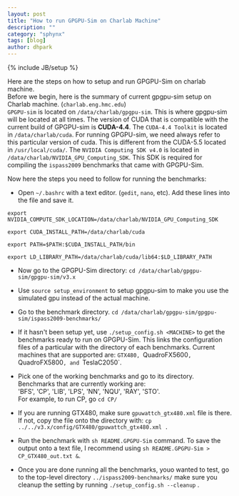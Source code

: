 ```yaml
---
layout: post
title: "How to run GPGPU-Sim on Charlab Machine"
description: ""
category: "sphynx"
tags: [blog]
author: dhpark
---
```

{% include JB/setup %}

Here are the steps on how to setup and run GPGPU-Sim on charlab machine.  
Before we begin, here is the summary of current gpgpu-sim setup on Charlab machine. (`charlab.eng.hmc.edu`)  
`GPGPU-sim` is located on `/data/charlab/gpgpu-sim`. This is where gpgpu-sim will be located at all times. The version of CUDA that is compatible with the current build of GPGPU-sim is **CUDA-4.4**. The `CUDA-4.4 Toolkit` is located in `/data/charlab/cuda`. For running GPGPU-sim, we need always refer to this particular version of cuda. This is different from the CUDA-5.5 located in `/usr/local/cuda/`. The `NVIDIA Computing SDK v4.0` is located in `/data/charlab/NVIDIA_GPU_Computing_SDK`. This SDK is required for compiling the `ispass2009` benchmarks that came with GPGPU-Sim.  

Now here the steps you need to follow for running the benchmarks:  
* Open `~/.bashrc` with a text editor. (`gedit`, `nano`, etc). Add these lines into the file and save it.

```  
export NVIDIA_COMPUTE_SDK_LOCATION=/data/charlab/NVIDIA_GPU_Computing_SDK  

export CUDA_INSTALL_PATH=/data/charlab/cuda  

export PATH=$PATH:$CUDA_INSTALL_PATH/bin  

export LD_LIBRARY_PATH=/data/charlab/cuda/lib64:$LD_LIBRARY_PATH  
```  

* Now go to the GPGPU-Sim directory: `cd /data/charlab/gpgpu-sim/gpgpu-sim/v3.x`  

* Use `source setup_environment` to setup gpgpu-sim to make you use the simulated gpu instead of the actual machine.

* Go to the benchmark directory. `cd /data/charlab/gpgpu-sim/gpgpu-sim/ispass2009-benchmarks/`  

* If it hasn't been setup yet, use `./setup_config.sh <MACHINE>` to get the benchmarks ready to run on GPGPU-Sim. This links the configuration files of a particular <MACHINE> with the directory of each benchmarks. Current machines that are supported are: `GTX480, `QuadroFX5600`, `QuadroFX5800`, and `TeslaC2050`.  

* Pick one of the working benchmarks and go to its directory. Benchmarks that are currently working are:  
'BFS', 'CP', 'LIB', 'LPS', 'NN', 'NQU', 'RAY', 'STO'.  
For example, to run CP, go `cd CP/`

* If you are running GTX480, make sure `gpuwattch_gtx480.xml` file is there. If not, copy the file onto the directory with: `cp ../../v3.x/config/GTX480/gpuwattch_gtx480.xml . `

* Run the benchmark with `sh README.GPGPU-Sim` command. To save the output onto a text file, I recommend using `sh README.GPGPU-Sim > CP_GTX480_out.txt &`. 

* Once you are done running all the benchmarks, youo wanted to test, go to the top-level directory `../ispass2009-benchmarks/` make sure you cleanup the setting by running `./setup_config.sh --cleanup` .












